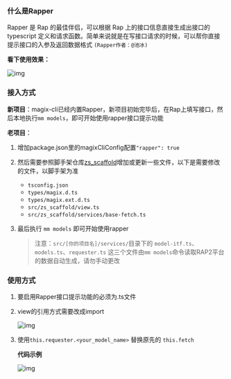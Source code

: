 
### 什么是Rapper 


Rapper 是 Rap 的最佳伴侣，可以根据 Rap 上的接口信息直接生成出接口的 typescript 定义和请求函数。简单来说就是在写接口请求的时候，可以帮你直接提示接口的入参及返回数据格式 `(Rapper作者：@池冰)`



__看下使用效果：__

![img](https://img.alicdn.com/tfs/TB1p1IPaRaE3KVjSZLeXXXsSFXa-700-344.gif)



### 接入方式

__新项目__：magix-cli已经内置Rapper，新项目初始完毕后，在Rap上填写接口，然后本地执行`mm models`，即可开始使用rapper接口提示功能



__老项目__：

1. 增加package.json里的magixCliConfig配置`"rapper": true`

2. 然后需要参照脚手架仓库[zs_scaffold](http://gitlab.alibaba-inc.com/mm/zs_scaffold/tree/master)增加或更新一些文件，以下是需要修改的文件，以脚手架为准

    * `tsconfig.json`
    * `types/magix.d.ts`
    * `types/magix.ext.d.ts`
    * `src/zs_scaffold/view.ts`
    * `src/zs_scaffold/services/base-fetch.ts`

3. 最后执行 `mm models` 即可开始使用rapper

    > 注意：`src/[你的项目名]/services/`目录下的 `model-itf.ts`、`models.ts`、`requester.ts` 这三个文件由`mm models`命令读取RAP2平台的数据自动生成，请勿手动更改


### 使用方式

1. 要启用Rapper接口提示功能的必须为.ts文件

2. view的引用方式需要改成import

    ![img](https://img.alicdn.com/tfs/TB1cYs1aMaH3KVjSZFpXXbhKpXa-468-154.jpg)

3. 使用`this.requester.<your_model_name>` 替换原先的 `this.fetch`

    __代码示例__

    ![img](https://img.alicdn.com/tfs/TB1xCc1aMaH3KVjSZFpXXbhKpXa-794-340.jpg)


